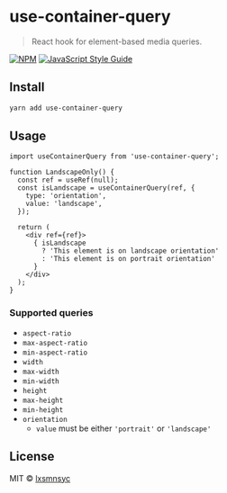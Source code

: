 # use-container-query

> React hook for element-based media queries.

[![NPM](https://img.shields.io/npm/v/use-container-query.svg)](https://www.npmjs.com/package/use-container-query) [![JavaScript Style Guide](https://badgen.net/badge/code%20style/airbnb/ff5a5f?icon=airbnb)](https://github.com/airbnb/javascript)

## Install

```bash
yarn add use-container-query
```

## Usage

```tsx
import useContainerQuery from 'use-container-query';

function LandscapeOnly() {
  const ref = useRef(null);
  const isLandscape = useContainerQuery(ref, {
    type: 'orientation',
    value: 'landscape',
  });

  return (
    <div ref={ref}>
      { isLandscape
        ? 'This element is on landscape orientation'
        : 'This element is on portrait orientation'
      }
    </div>
  );
}
```

### Supported queries

- `aspect-ratio`
- `max-aspect-ratio`
- `min-aspect-ratio`
- `width`
- `max-width`
- `min-width`
- `height`
- `max-height`
- `min-height`
- `orientation`
  - `value` must be either `'portrait'` or `'landscape'`

## License

MIT © [lxsmnsyc](https://github.com/lxsmnsyc)

